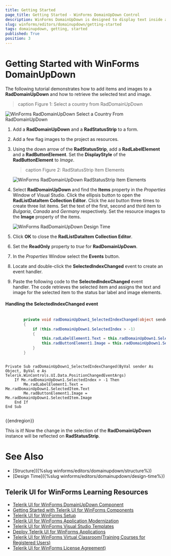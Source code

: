 ```yaml
---
title: Getting Started
page_title: Getting Started - WinForms DomainUpDown Control
description: WinForms DomainUpDown is designed to display text inside an editor like a text-box and sets a text string from a list of choices.  
slug: winforms/editors/domainupdown/getting-started
tags: domainupdown, getting, started
published: True
position: 3 
---
```


# Getting Started with WinForms DomainUpDown

The following tutorial demonstrates how to add items and images to a **RadDomainUpDown** and how to retrieve the selected text and image.
>caption Figure 1: Select a country from RadDomainUpDown

![WinForms RadDomainUpDown Select a Country From RadDomainUpDown](images/editors-domainupdown-getting-started001.gif)

1. Add a **RadDomainUpDown** and a **RadStatusStrip** to a form. 

2. Add a few flag images to the project as resources.

3. Using the down arrow of the **RadStatusStrip**, add a **RadLabelElement** and a  **RadButtonElement**. Set the **DisplayStyle** of the **RadButtonElement** to *Image*.
            
	>caption Figure 2: RadStatusStrip Item Elements

	![WinForms RadDomainUpDown RadStatusStrip Item Elements](images/editors-domainupdown-getting-started002.png)

4. Select **RadDomainUpDown** and find the **Items** property in the *Properties* Window of Visual Studio. Click the  ellipsis button to open the **RadListDataItem Collection Editor**. Click the `Add` button three times to create three list items. Set the text of the first, second and third item to *Bulgaria*, *Canada* and *Germany* respectively. Set the resource images to the __Image__ property of the items.

	![WinForms RadDomainUpDown Design Time](images/editors-domainupdown-getting-started003.png)

5. Click **OK** to close the **RadListDataItem Collection Editor**. 

6. Set the **ReadOnly** property to *true* for **RadDomainUpDown**.

7. In the *Properties* Window select the **Events** button. 

8. Locate and double-click the **SelectedIndexChanged** event to create an event handler. 

9. Paste the following code to the **SelectedIndexChanged** event handler. The code retrieves the selected item and assigns the text and image for the selected item to the status bar label and image elements.

#### Handling the SelectedIndexChanged event 

````C#
    
        private void radDomainUpDown1_SelectedIndexChanged(object sender, Telerik.WinControls.UI.Data.PositionChangedEventArgs e)
        {
            if (this.radDomainUpDown1.SelectedIndex > -1)
            {
                this.radLabelElement1.Text = this.radDomainUpDown1.SelectedItem.Text;
                this.radButtonElement1.Image = this.radDomainUpDown1.SelectedItem.Image;
            }
        }

````
````VB.NET

Private Sub radDomainUpDown1_SelectedIndexChanged(ByVal sender As Object, ByVal e As Telerik.WinControls.UI.Data.PositionChangedEventArgs)
    If Me.radDomainUpDown1.SelectedIndex > -1 Then
        Me.radLabelElement1.Text = Me.radDomainUpDown1.SelectedItem.Text
        Me.radButtonElement1.Image = Me.radDomainUpDown1.SelectedItem.Image
    End If
End Sub


````

{{endregion}} 

This is it! Now the change in the selection of the **RadDomainUpDown** instance will be reflected on **RadStatusStrip**.

# See Also

* [Structure]({%slug winforms/editors/domainupdown/structure%}) 
* [Design Time]({%slug winforms/editors/domainupdown/design-time%}) 

## Telerik UI for WinForms Learning Resources
* [Telerik UI for WinForms DomainUpDown Component](https://www.telerik.com/products/winforms/domainupdown.aspx)
* [Getting Started with Telerik UI for WinForms Components](https://docs.telerik.com/devtools/winforms/getting-started/first-steps)
* [Telerik UI for WinForms Setup](https://docs.telerik.com/devtools/winforms/installation-and-upgrades/installing-on-your-computer)
* [Telerik UI for WinForms Application Modernization](https://docs.telerik.com/devtools/winforms/winforms-converter/overview)
* [Telerik UI for WinForms Visual Studio Templates](https://docs.telerik.com/devtools/winforms/visual-studio-integration/visual-studio-templates)
* [Deploy Telerik UI for WinForms Applications](https://docs.telerik.com/devtools/winforms/deployment-and-distribution/application-deployment)
* [Telerik UI for WinForms Virtual Classroom(Training Courses for Registered Users)](https://learn.telerik.com/learn/course/external/view/elearning/17/telerik-ui-for-winforms)
* [Telerik UI for WinForms License Agreement)](https://www.telerik.com/purchase/license-agreement/winforms-dlw-s)

